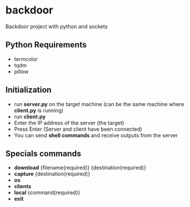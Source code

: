 # backdoor

Backdoor project with python and sockets

## Python Requirements

- termcolor
- tqdm
- pillow

## Initialization

- run **server.py** on the target machine (can be the same machine where **client.py** is running)
- run **client.py**
- Enter the IP address of the server (the target)
- Press Enter (Server and client have been connected)
- You can send **shell commands** and receive outputs from the server

## Specials commands

- **download** {filename(required)} {destination(required)}
- **capture** {destination(required)}
- **os**
- **clients**
- **local** {command(required)}
- **exit**
